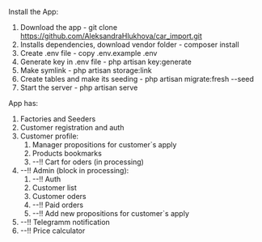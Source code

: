 Install the App:
1. Download the app - git clone https://github.com/AleksandraHlukhova/car_import.git 
2. Installs dependencies, download vendor folder - composer install 
3. Create .env file - copy .env.example .env
4. Generate key in .env file - php artisan key:generate
5. Make symlink - php artisan storage:link
6. Create tables and make its seeding -  php artisan migrate:fresh --seed
7. Start the server - php artisan serve

App has:
1. Factories and Seeders
2. Customer registration and auth
3. Customer profile:
    1. Manager propositions for customer`s apply
    2. Products bookmarks
    3. --!! Cart for oders (in processing)
4. --!! Admin (block in processing):
    1. --!! Auth
    2. Customer list
    3. Customer oders
    4. --!! Paid orders
    5. --!! Add new propositions for customer`s apply
5. --!! Telegramm notification 
6. --!! Price calculator
